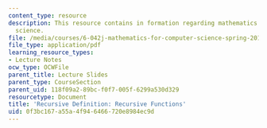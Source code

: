 ```yaml
---
content_type: resource
description: This resource contains in formation regarding mathematics for computer
  science.
file: /media/courses/6-042j-mathematics-for-computer-science-spring-2015/0f3bc167a55a4f946466720e8984ec9d_MIT6_042JS16_RecursiveFunc.pdf
file_type: application/pdf
learning_resource_types:
- Lecture Notes
ocw_type: OCWFile
parent_title: Lecture Slides
parent_type: CourseSection
parent_uid: 118f09a2-89bc-f0f7-005f-6299a530d329
resourcetype: Document
title: 'Recursive Definition: Recursive Functions'
uid: 0f3bc167-a55a-4f94-6466-720e8984ec9d
---
```

